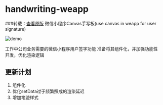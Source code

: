 # handwriting-weapp
###转载：[查看原版](https://github.com/momtboy/handwriting-weapp)
微信小程序Canvas手写板(use canvas in weapp for user signature)

![demo](https://github.com/tclyjy/handwriting-weapp/blob/master/images/handwriting.gif?raw=true)

工作中公司业务需要的微信小程序用户签字功能
准备将其组件化，并加强功能性开发，优化渲染逻辑

## 更新计划
1. 组件化
2. 优化setData过于频繁照成的渲染延迟
3. 增加笔迹样式
